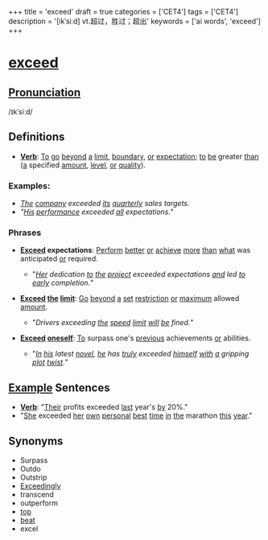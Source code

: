 +++
title = 'exceed'
draft = true
categories = ['CET4']
tags = ['CET4']
description = '[ikˈsiːd] vt.超过，胜过；超出'
keywords = ['ai words', 'exceed']
+++

# [exceed](/en/post/exceed/)

## [Pronunciation](/en/post/pronunciation/)
/ɪkˈsiːd/

## Definitions
- **[Verb](/en/post/verb/)**: [To](/en/post/to/) [go](/en/post/go/) [beyond](/en/post/beyond/) [a](/en/post/a/) [limit](/en/post/limit/), [boundary](/en/post/boundary/), [or](/en/post/or/) [expectation](/en/post/expectation/); [to](/en/post/to/) [be](/en/post/be/) greater [than](/en/post/than/) ([a](/en/post/a/) specified [amount](/en/post/amount/), [level](/en/post/level/), [or](/en/post/or/) [quality](/en/post/quality/)). 

### Examples:
- *[The](/en/post/the/) [company](/en/post/company/) exceeded [its](/en/post/its/) [quarterly](/en/post/quarterly/) sales targets.*
- *"[His](/en/post/his/) [performance](/en/post/performance/) exceeded [all](/en/post/all/) expectations."*

### Phrases
- **[Exceed](/en/post/exceed/) expectations**: [Perform](/en/post/perform/) [better](/en/post/better/) [or](/en/post/or/) [achieve](/en/post/achieve/) [more](/en/post/more/) [than](/en/post/than/) [what](/en/post/what/) was anticipated [or](/en/post/or/) required.
  - "*[Her](/en/post/her/) dedication [to](/en/post/to/) [the](/en/post/the/) [project](/en/post/project/) exceeded expectations [and](/en/post/and/) led [to](/en/post/to/) [early](/en/post/early/) completion.*"

- **[Exceed](/en/post/exceed/) [the](/en/post/the/) [limit](/en/post/limit/)**: [Go](/en/post/go/) [beyond](/en/post/beyond/) [a](/en/post/a/) [set](/en/post/set/) [restriction](/en/post/restriction/) [or](/en/post/or/) [maximum](/en/post/maximum/) allowed [amount](/en/post/amount/).
  - "*Drivers exceeding [the](/en/post/the/) [speed](/en/post/speed/) [limit](/en/post/limit/) [will](/en/post/will/) [be](/en/post/be/) fined.*"

- **[Exceed](/en/post/exceed/) [oneself](/en/post/oneself/)**: [To](/en/post/to/) surpass one's [previous](/en/post/previous/) achievements [or](/en/post/or/) abilities.
  - "*[In](/en/post/in/) [his](/en/post/his/) latest [novel](/en/post/novel/), [he](/en/post/he/) has [truly](/en/post/truly/) exceeded [himself](/en/post/himself/) [with](/en/post/with/) [a](/en/post/a/) gripping [plot](/en/post/plot/) [twist](/en/post/twist/).*"

## [Example](/en/post/example/) Sentences
- **[Verb](/en/post/verb/)**: "[Their](/en/post/their/) profits exceeded [last](/en/post/last/) year's [by](/en/post/by/) 20%."
- "[She](/en/post/she/) exceeded [her](/en/post/her/) [own](/en/post/own/) [personal](/en/post/personal/) [best](/en/post/best/) [time](/en/post/time/) [in](/en/post/in/) [the](/en/post/the/) marathon [this](/en/post/this/) [year](/en/post/year/)."
  
## Synonyms
- Surpass
- Outdo
- Outstrip
- [Exceedingly](/en/post/exceedingly/)
- transcend
- outperform
- [top](/en/post/top/)
- [beat](/en/post/beat/)
- excel
